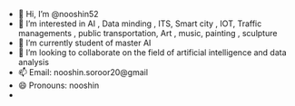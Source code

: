 - 👋 Hi, I’m @nooshin52
- 👀 I’m interested in AI , Data minding , ITS, Smart city , IOT, Traffic managements , public transportation, Art , music, painting , sculpture 
- 🌱 I’m currently student of master AI
- 💞️ I’m looking to collaborate on the field of artificial intelligence and data analysis
- 📫 Email: nooshin.soroor20@gmail
- 😄 Pronouns: nooshin
- 

<!---
nooshin52/nooshin52 is a ✨ special ✨ repository because its `README.md` (this file) appears on your GitHub profile.
You can click the Preview link to take a look at your changes.
--->

